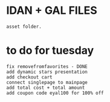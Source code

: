 # IDAN + GAL FILES
    asset folder.


# to do for tuesday
    fix removefromfavorites - DONE
    add dynamic stars presentation 
    add checkout cart
    connect singlepage to mainpage
    add total cost + total amount
    add coupon code eyal100 for 100% off